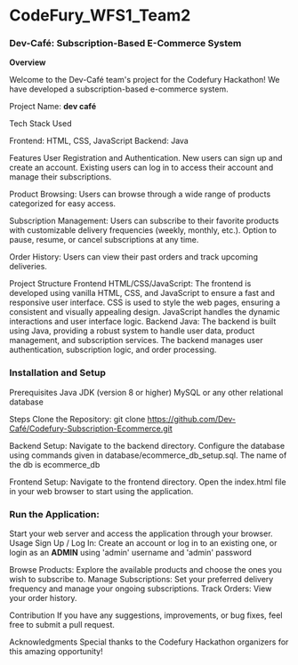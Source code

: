 # CodeFury_WFS1_Team2


### Dev-Café: Subscription-Based E-Commerce System


**Overview**

Welcome to the Dev-Café team's project for the Codefury Hackathon! We have developed a subscription-based e-commerce system.

Project Name: **dev café**


Tech Stack Used


Frontend: HTML, CSS, JavaScript
Backend: Java



Features
User Registration and Authentication.
New users can sign up and create an account.
Existing users can log in to access their account and manage their subscriptions.




Product Browsing:
Users can browse through a wide range of products categorized for easy access.


Subscription Management:
Users can subscribe to their favorite products with customizable delivery frequencies (weekly, monthly, etc.).
Option to pause, resume, or cancel subscriptions at any time.



Order History:
Users can view their past orders and track upcoming deliveries.


Project Structure
Frontend
HTML/CSS/JavaScript:
The frontend is developed using vanilla HTML, CSS, and JavaScript to ensure a fast and responsive user interface.
CSS is used to style the web pages, ensuring a consistent and visually appealing design.
JavaScript handles the dynamic interactions and user interface logic.
Backend
Java:
The backend is built using Java, providing a robust system to handle user data, product management, and subscription services.
The backend manages user authentication, subscription logic, and order processing.


### Installation and Setup
Prerequisites
Java JDK (version 8 or higher)
MySQL or any other relational database


Steps
Clone the Repository:
git clone https://github.com/Dev-Café/Codefury-Subscription-Ecommerce.git

Backend Setup:
Navigate to the backend directory.
Configure the database using commands given in database/ecommerce_db_setup.sql. The name of the db is ecommerce_db


Frontend Setup:
Navigate to the frontend directory.
Open the index.html file in your web browser to start using the application.




### Run the Application:

Start your web server and access the application through your browser.
Usage
Sign Up / Log In: Create an account or log in to an existing one, or login as an **ADMIN** using 'admin' username and 'admin' password

Browse Products: Explore the available products and choose the ones you wish to subscribe to.
Manage Subscriptions: Set your preferred delivery frequency and manage your ongoing subscriptions.
Track Orders: View your order history.


Contribution
If you have any suggestions, improvements, or bug fixes, feel free to submit a pull request.





Acknowledgments
Special thanks to the Codefury Hackathon organizers for this amazing opportunity!
